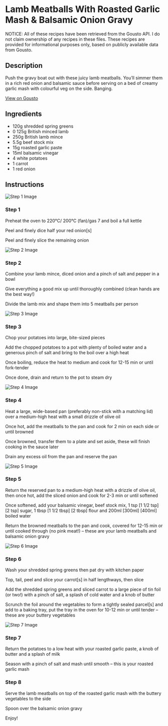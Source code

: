 # Lamb Meatballs With Roasted Garlic Mash & Balsamic Onion Gravy

NOTICE: All of these recipes have been retrieved from the Gousto API. I do not claim ownership of any recipes in these files. These recipes are provided for informational purposes only, based on publicly available data from Gousto.

## Description

Push the gravy boat out with these juicy lamb meatballs. You’ll simmer them in a rich red onion and balsamic sauce before serving on a bed of creamy garlic mash with colourful veg on the side. Banging. 

[View on Gousto](https://www.gousto.co.uk/recipes/cookbook/lamb-meatballs-with-roasted-garlic-mash-balsamic-onion-gravy)

## Ingredients

- 120g shredded spring greens
- 0 125g British minced lamb
- 250g British lamb mince
- 5.5g beef stock mix
- 15g roasted garlic paste
- 15ml balsamic vinegar
- 4 white potatoes
- 1 carrot
- 1 red onion

## Instructions

![Step 1 Image](https://production-media.gousto.co.uk/cms/recipe-step-image/Step-1-1693829692873-x200.jpg)

### Step 1

Preheat the oven to 220°C/ 200°C (fan)/gas 7 and boil a full kettle

Peel and finely dice half your red onion[s]

Peel and finely slice the remaining onion

![Step 2 Image](https://production-media.gousto.co.uk/cms/recipe-step-image/Step-2-1693829694973-x200.jpg)

### Step 2

Combine your lamb mince, diced onion and a pinch of salt and pepper in a bowl

Give everything a good mix up until thoroughly combined (clean hands are the best way!)

Divide the lamb mix and shape them into 5 meatballs per person

![Step 3 Image](https://production-media.gousto.co.uk/cms/recipe-step-image/Step-3-1693829697818-x200.jpg)

### Step 3

Chop your potatoes into large, bite-sized pieces

Add the chopped potatoes to a pot with plenty of boiled water and a generous pinch of salt and bring to the boil over a high heat

Once boiling, reduce the heat to medium and cook for 12-15 min or until fork-tender

Once done, drain and return to the pot to steam dry

![Step 4 Image](https://production-media.gousto.co.uk/cms/recipe-step-image/Step-4-1693829700451-x200.jpg)

### Step 4

Heat a large, wide-based pan (preferably non-stick with a matching lid) over a medium-high heat with a small drizzle of olive oil

Once hot, add the meatballs to the pan and cook for 2 min on each side or until browned

Once browned, transfer them to a plate and set aside, these will finish cooking in the sauce later

Drain any excess oil from the pan and reserve the pan

![Step 5 Image](https://production-media.gousto.co.uk/cms/recipe-step-image/Step-5-1693829703145-x200.jpg)

### Step 5

Return the reserved pan to a medium-high heat with a drizzle of olive oil, then once hot, add the sliced onion and cook for 2-3 min or until softened

Once softened, add your balsamic vinegar, beef stock mix, 1 tsp <span class="text-purple">[1 1/2 tsp]</span> <span class="text-danger">[2 tsp] </span>sugar, 1 tbsp <span class="text-purple">[1 1/2 tbsp] </span><span class="text-danger">[2 tbsp] </span>flour and 200ml <span class="text-purple">[300ml] </span><span class="text-danger">[400ml]</span> boiled water

Return the browned meatballs to the pan and cook, covered for 12-15 min or until cooked through (no pink meat!) – these are your lamb meatballs and balsamic onion gravy

![Step 6 Image](https://production-media.gousto.co.uk/cms/recipe-step-image/Step-6-1693829705997-x200.jpg)

### Step 6

Wash your shredded spring greens then pat dry with kitchen paper

Top, tail, peel and slice your carrot[s] in half lengthways, then slice

Add the shredded spring greens and sliced carrot to a large piece of tin foil (or two!) with a pinch of salt, a splash of cold water and a knob of butter

Scrunch the foil around the vegetables to form a tightly sealed parcel[s] and add to a baking tray, put the tray in the oven for 10-12 min or until tender – these are your buttery vegetables

![Step 7 Image](https://production-media.gousto.co.uk/cms/recipe-step-image/Step-7-1693829708557-x200.jpg)

### Step 7

Return the potatoes to a low heat with your roasted garlic paste, a knob of butter and a splash of milk

Season with a pinch of salt and mash until smooth – this is your roasted garlic mash

### Step 8

Serve the lamb meatballs on top of the roasted garlic mash with the buttery vegetables to the side

Spoon over the balsamic onion gravy

Enjoy!

